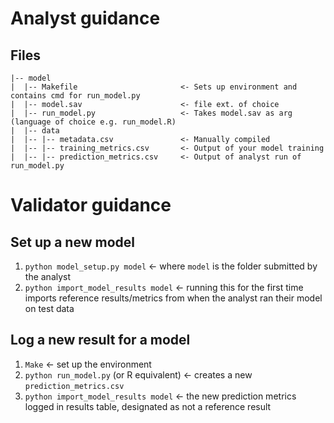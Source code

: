 # Analyst guidance

## Files

```
|-- model
|  |-- Makefile                       <- Sets up environment and contains cmd for run_model.py
|  |-- model.sav                      <- file ext. of choice
|  |-- run_model.py                   <- Takes model.sav as arg (language of choice e.g. run_model.R)
|  |-- data
|  |-- |-- metadata.csv               <- Manually compiled
|  |-- |-- training_metrics.csv       <- Output of your model training
|  |-- |-- prediction_metrics.csv     <- Output of analyst run of run_model.py

```

# Validator guidance

## Set up a new model

1. `python model_setup.py model` <- where `model` is the folder submitted by the analyst
2. `python import_model_results model` <- running this for the first time imports reference results/metrics from when the analyst ran their model on test data

## Log a new result for a model

1. `Make` <- set up the environment
1. `python run_model.py` (or R equivalent) <- creates a new `prediction_metrics.csv`
2. `python import_model_results model` <- the new prediction metrics logged in results table, designated as not a reference result
